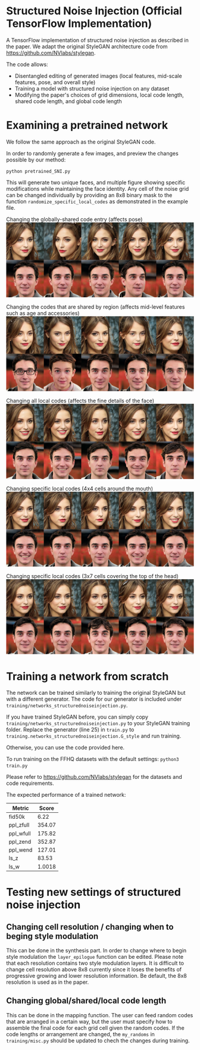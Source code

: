 # Structured Noise Injection (Official TensorFlow Implementation)
A TensorFlow implementation of structured noise injection as described in the paper. We adapt the original StyleGAN architecture code from https://github.com/NVlabs/stylegan. 

The code allows:
-  Disentangled editing of generated images (local features, mid-scale features, pose, and overall style)
-  Training a model with structured noise injection on any dataset
-  Modifying the paper's choices of grid dimensions, local code length, shared code length, and global code length 


# Examining a pretrained network
We follow the same approach as the original StyleGAN code.

In order to randomly generate a few images, and preview the changes possible by our method:
```
python pretrained_SNI.py
```
This will generate two unique faces, and multiple figure showing specific modifications while maintaining the face identity.
Any cell of the noise grid can be changed individually by providing an 8x8 binary mask to the function ``` randomize_specific_local_codes ``` as demonstrated in the example file.

Changing the globally-shared code entry (affects pose)
![GlobalCodeExamples](/example_fakes_global.png)

Changing the codes that are shared by region (affects mid-level features such as age and accessories)
![SharedCodeExamples](/example_fakes_shared.png)

Changing all local codes (affects the fine details of the face)
![localCodeExamples](/example_fakes_alllocal.png)

Changing specific local codes (4x4 cells around the mouth)
![mouthCodeExamples](/example_fakes_mouth.png)

Changing specific local codes (3x7 cells covering the top of the head)
![hairCodeExamples](/example_fakes_hair.png)

# Training a network from scratch
The network can be trained similarly to training the original StyleGAN but with a different generator. The code for our generator is included under ``` training/networks_structurednoiseinjection.py ```.

If you have trained StyleGAN before, you can simply copy ``` training/networks_structurednoiseinjection.py ``` to your StyleGAN training folder. Replace the generator (line 25) in ``` train.py ``` to ``` training.networks_structurednoiseinjection.G_style ``` and run training.

Otherwise, you can use the code provided here. 

To run training on the FFHQ datasets with the default settings:
``` python3 train.py ```

Please refer to https://github.com/NVlabs/stylegan for the datasets and code requirements.

The expected performance of a trained network:


| Metric  | Score |
| ------------- | ------------- |
| fid50k  | 6.22  |
| ppl_zfull  | 354.07  |
| ppl_wfull  | 175.82  |
| ppl_zend  | 352.87  |
| ppl_wend  | 127.01  |
| ls_z  | 83.53 |
| ls_w  | 1.0018  |



# Testing new settings of structured noise injection
## Changing cell resolution / changing when to beging style modulation
This can be done in the synthesis part. 
In order to change where to begin style modulation the ```layer_epilogue``` function can be edited. Please note that each resolution contains two style modulation layers.
It is difficult to change cell resolution above 8x8 currently since it loses the benefits of progressive growing and lower resolution information. Be default, the 8x8 resolution is used as in the paper.

## Changing global/shared/local code length
This can be done in the mapping function. The user can feed random codes that are arranged in a certain way, but the user must specify how to assemble the final code for each grid cell given the random codes. If the code lengths or arrangement are changed, the ```my_randoms``` in ```training/misc.py``` should be updated to chech the changes during training.




